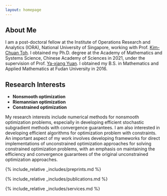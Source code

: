 ```yaml
---
layout: homepage
---
```


## About Me

I am a post-doctoral fellow at the Institute of Operations Research and Analytics (IORA), National University of Singapore, working with Prof. [Kim-Chuan Toh](https://blog.nus.edu.sg/mattohkc/). I obtained my Ph.D. degree at the Academy of Mathematics and Systems Science, Chinese Academy of Sciences in 2021, under the supervision of Prof. [Ya-xiang Yuan](http://lsec.cc.ac.cn/~yyx/). I obtained my B.S. in Mathematics and Applied Mathematics at Fudan University in 2016.

## Research Interests

- **Nonsmooth optimization** 
- **Riemannian optimization** 
- **Constrained optimization**

My research interests include numerical methods for nonsmooth optimization problems, especially in developing efficient stochastic subgradient methods with convergence guarantees. I am also interested in developing efficient algorithms for optimization problem with constraints. An important aspect of my work involves developing frameworks for direct implementations of unconstrained optimization approaches for solving constrained optimization problems, with an emphasis on maintaining the efficiency and convergence guarantees of the original unconstrained optimization approaches.



{% include_relative _includes/preprints.md %}

{% include_relative _includes/publications.md %}

{% include_relative _includes/services.md %}
